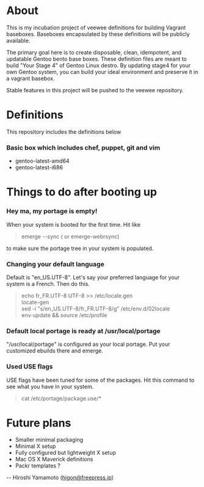About
=====

This is my incubation project of veewee definitions for building Vagrant baseboxes.
Baseboxes encapsulated by these definitions will be publicly available.

The primary goal here is to create disposable, clean, idempotent, and updatable
Gentoo bento base boxes. These definition files are meant to build "Your Stage 4" 
of Gentoo Linux destro. By updating stage4 for your own Gentoo system, 
you can build your ideal environment and preserve it in a vagrant basebox.

Stable features in this project will be pushed to the veewee repository.

Definitions
===========

This repository includes the definitions below

### Basic box which includes chef, puppet, git and vim

* gentoo-latest-amd64
* gentoo-latest-i686

<!---

### Minimum box without gentoo-sources, doc, man nor info

* gentoo-latest-amd64-minimal
* gentoo-latest-i686-minimal


kernel is based on gentoo-sources-3.10.7-r1  
gentoo-xxx-amd64 definitions are tested against 20131010 snapshot.  
gentoo-xxx-i686 definitions are tested against 20131022 snapshot.  

-->

Things to do after booting up
=============================

###  Hey ma, my portage is empty!

When your system is booted for the first time. Hit like

> emerge --sync           ( or emerge-webrsync)

to make sure the portage tree in your system is populated.


### Changing your default language

Default is "en_US.UTF-8". Let's say your preferred language
for your system is a French. Then do this.

> echo fr_FR.UTF-8 UTF-8 >> /etc/locale.gen  
> locate-gen  
> sed -i "s/en_US.UTF-8/fr_FR.UTF-8/g" /etc/env.d/02locale  
> env-update && source /etc/profile  


### Default local portage is ready at /usr/local/portage

"/usr/local/portage" is configured as your local portage.
Put your customized ebuilds there and emerge.


### Used USE flags

USE flags have been tuned for some of the packages.
Hit this command to see what you have in your system.

> cat /etc/portage/package.use/*

Future plans
============

* Smaller minimal packaging
* Minimal X setup
* Fully configured but lightweight X setup
* Mac OS X Maverick definitions
* Packr templates ?


--
Hiroshi Yamamoto (higon@freepress.jp)

